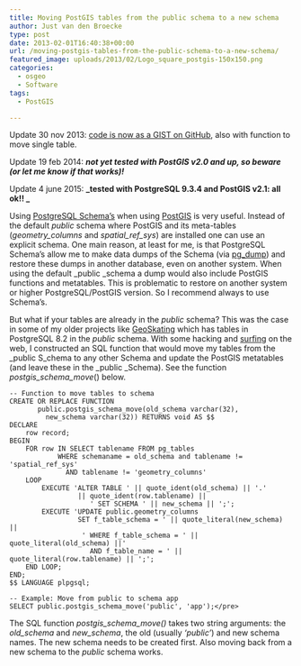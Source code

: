 ```yaml
---
title: Moving PostGIS tables from the public schema to a new schema
author: Just van den Broecke
type: post
date: 2013-02-01T16:40:38+00:00
url: /moving-postgis-tables-from-the-public-schema-to-a-new-schema/
featured_image: uploads/2013/02/Logo_square_postgis-150x150.png
categories:
  - osgeo
  - Software
tags:
  - PostGIS

---
```

Update 30 nov 2013: [code is now as a GIST on GitHub][6], also with function to move single table.

Update 19 feb 2014: **_not yet tested with PostGIS v2.0 and up, so beware (or let me know if that works)!_**

Update 4 june 2015: **_tested with PostgreSQL 9.3.4 and PostGIS v2.1: all ok!! _**

Using [PostgreSQL Schema&#8217;s][1] when using [PostGIS][2] is very useful. Instead of the default _public_ schema where PostGIS and its meta-tables (_geometry_columns_ and _spatial\_ref\_sys_) are installed one can use an explicit schema. One main reason, at least for me, is that PostgreSQL Schema&#8217;s allow me to make data dumps of the Schema (via [pg_dump][3])  and restore these dumps in another database, even on another system. When using the default _public _schema a dump would also include PostGIS functions and metatables. This is problematic to restore on another system or higher PostgreSQL/PostGIS version. So I recommend always to use Schema&#8217;s.

But what if your tables are already in the _public_ schema? This was the case in some of my older projects like [GeoSkating][4] which has tables in PostgreSQL 8.2 in the _public_ schema. With some hacking and [surfing][5] on the web, I constructed an SQL function that would move my tables from the _public S_chema to any other Schema and update the PostGIS metatables (and leave these in the _public _Schema). See the function _postgis\_schema\_move_() below.

```
-- Function to move tables to schema
CREATE OR REPLACE FUNCTION
       public.postgis_schema_move(old_schema varchar(32),
         new_schema varchar(32)) RETURNS void AS $$
DECLARE
    row record;
BEGIN
    FOR row IN SELECT tablename FROM pg_tables
            WHERE schemaname = old_schema and tablename != 'spatial_ref_sys'
              AND tablename != 'geometry_columns'
    LOOP
        EXECUTE 'ALTER TABLE ' || quote_ident(old_schema) || '.'
                 || quote_ident(row.tablename) ||
                    ' SET SCHEMA ' || new_schema || ';';
        EXECUTE 'UPDATE public.geometry_columns
                 SET f_table_schema = ' || quote_literal(new_schema) ||
                  ' WHERE f_table_schema = ' || quote_literal(old_schema) ||'
                    AND f_table_name = ' || quote_literal(row.tablename) || ';';
    END LOOP;
END;
$$ LANGUAGE plpgsql;

-- Example: Move from public to schema app
SELECT public.postgis_schema_move('public', 'app');</pre>
```

The SQL function _postgis\_schema\_move()_ takes two string arguments: the _old_schema_ and _new_schema_, the old (usually _&#8216;public&#8217;_) and  new schema names. The new schema needs to be created first. Also moving back from a new schema to the _public_ schema works.

 [1]: http://www.postgresql.org/docs/9.2/static/ddl-schemas.html
 [2]: http://postgis.org/
 [3]: http://www.postgresql.org/docs/9.2/static/app-pgdump.html
 [4]: http://geoskating.com
 [5]: http://blog.coreycoogan.com/2010/12/22/how-to-move-postgresql-tables-to-a-different-schema/
 [6]: https://gist.github.com/justb4/7719180
